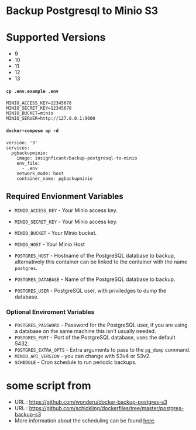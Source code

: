 

# Backup Postgresql to Minio S3 

# Supported Versions
* 9 
* 10
* 11
* 12
* 13

#### `cp .env.example .env`
```
MINIO_ACCESS_KEY=12345678
MINIO_SECRET_KEY=12345678
MINIO_BUCKET=minio
MINIO_SERVER=http://127.0.0.1:9000
```

#### `docker-compose up -d`
```
version: '3'
services:
  pgbackupminio:
    image: insignficant/backup-postgresql-to-minio
    env_file:
      - .env
    network_mode: host
    container_name: pgbackupminio
```


## Required Envionment Variables

- `MINIO_ACCESS_KEY` - Your Minio access key.
- `MINIO_SECRET_KEY` - Your Minio access key.
- `MINIO_BUCKET` - Your Minio bucket.
- `MINIO_HOST` - Your Minio Host

- `POSTGRES_HOST` - Hostname of the PostgreSQL database to backup, alternatively this container can be linked to the container with the name `postgres`.
- `POSTGRES_DATABASE` - Name of the PostgreSQL database to backup.
- `POSTGRES_USER` - PostgreSQL user, with priviledges to dump the database.

### Optional Enviroment Variables

- `POSTGRES_PASSWORD` - Password for the PostgreSQL user, if you are using a database on the same machine this isn't usually needed.
- `POSTGRES_PORT` - Port of the PostgreSQL database, uses the default 5432.
- `POSTGRES_EXTRA_OPTS` - Extra arguments to pass to the `pg_dump` command.
- `MINIO_API_VERSION` - you can change with S3v4 or S3v2.
- `SCHEDULE` - Cron schedule to run periodic backups.


# some script from 
-  URL : https://github.com/wonderu/docker-backup-postgres-s3
-  URL : https://github.com/schickling/dockerfiles/tree/master/postgres-backup-s3 
-  More information about the scheduling can be found [here](http://godoc.org/github.com/robfig/cron#hdr-Predefined_schedules).

